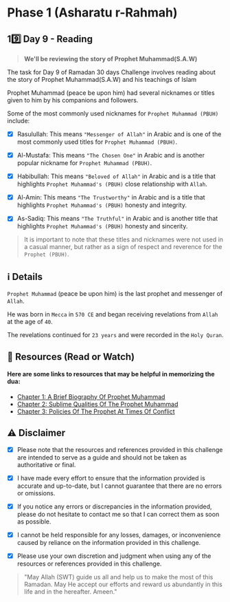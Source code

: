 # Phase 1 (Asharatu r-Rahmah)

## 19️⃣ Day 9 - Reading

> **We'll be reviewing the story of Prophet Muhammad(S.A.W)**

The task for Day 9 of Ramadan 30 days Challenge involves reading about the story of Prophet Muhammad(S.A.W) and his teachings of Islam

Prophet Muhammad (peace be upon him) had several nicknames or titles given to him by his companions and followers. 

Some of the most commonly used nicknames for `Prophet Muhammad (PBUH)` include:

- [x] Rasulullah: This means `"Messenger of Allah"` in Arabic and is one of the most commonly used titles for `Prophet Muhammad (PBUH)`.

- [x] Al-Mustafa: This means `"The Chosen One"` in Arabic and is another popular nickname for `Prophet Muhammad (PBUH)`.

- [x] Habibullah: This means `"Beloved of Allah"` in Arabic and is a title that highlights `Prophet Muhammad's (PBUH)` close relationship with `Allah`.

- [x] Al-Amin: This means `"The Trustworthy"` in Arabic and is a title that highlights `Prophet Muhammad's (PBUH)` honesty and integrity.

- [x] As-Sadiq: This means `"The Truthful"` in Arabic and is another title that highlights `Prophet Muhammad's (PBUH)` honesty and sincerity.

> It is important to note that these titles and nicknames were not used in a casual manner, 
but rather as a sign of respect and reverence for the `Prophet (PBUH)`.


## ℹ️ Details

`Prophet Muhammad` (peace be upon him) is the last prophet and messenger of `Allah`. 

He was born in `Mecca` in `570 CE` and began receiving revelations from `Allah` at the age of `40`. 

The revelations continued for `23 years` and were recorded in the `Holy Quran`.


## 📒 Resources (Read or Watch) 
#### Here are some links to resources that may be helpful in memorizing the dua:

- [Chapter 1: A Brief Biography Of Prophet Muhammad](https://www.al-islam.org/prophet-muhammad-mercy-world-sayyid-muhammad-sadiq-al-shirazi/chapter-1-brief-biography-prophet)
- [Chapter 2: Sublime Qualities Of The Prophet Muhammad](https://www.al-islam.org/prophet-muhammad-mercy-world-sayyid-muhammad-sadiq-al-shirazi/chapter-2-sublime-qualities-prophet)
- [Chapter 3: Policies Of The Prophet At Times Of Conflict](https://www.al-islam.org/prophet-muhammad-mercy-world-sayyid-muhammad-sadiq-al-shirazi/chapter-3-policies-prophet-times)


## ⚠️ Disclaimer 

- [x] Please note that the resources and references provided in this challenge are intended to serve as a guide and should not be taken as authoritative or final. 

- [x] I have made every effort to ensure that the information provided is accurate and up-to-date, but I cannot guarantee that there are no errors or omissions.

- [x] If you notice any errors or discrepancies in the information provided, please do not hesitate to contact me so that I can correct them as soon as possible. 

- [x] I cannot be held responsible for any losses, damages, or inconvenience caused by reliance on the information provided in this challenge.

- [x] Please use your own discretion and judgment when using any of the resources or references provided in this challenge.

> "May Allah (SWT) guide us all and help us to make the most of this Ramadan.
> May He accept our efforts and reward us abundantly in this life and in the hereafter. Ameen."

